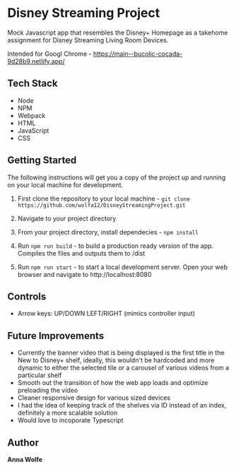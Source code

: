 # Disney Streaming Project
Mock Javascript app that resembles the Disney+ Homepage as a takehome assignment for Disney Streaming Living Room Devices. 

Intended for Googl Chrome - https://main--bucolic-cocada-9d28b9.netlify.app/ 

## Tech Stack
- Node
- NPM
- Webpack
- HTML
- JavaScript
- CSS

## Getting Started
The following instructions will get you a copy of the project up and running on your local machine for development.

1. First clone the repository to your local machine - ```git clone https://github.com/wolfa12/DisneyStreamingProject.git```

2. Navigate to your project directory 

2. From your project directory, install dependecies - `npm install` 

 3. Run `npm run build`  - to build a production ready version of the app. Compiles the files and outputs them to /dist

 4. Run `npm run start` - to start a local development server. Open your web browser and navigate to http://localhost:8080

## Controls
- Arrow keys: UP/DOWN LEFT/RIGHT (mimics controller input)

## Future Improvements 

- Currently the banner video that is being displayed is the first title in the New to Disney+ shelf, ideally, this wouldn't be hardcoded and more dynamic to either the selected tile or a carousel of various videos from a particular shelf
- Smooth out the transition of how the web app loads and optimize preloading the video
- Cleaner responsive design for various sized devices 
- I had the idea of keeping track of the shelves via ID instead of an index, definitely a more scalable solution
- Would love to incoporate Typescript

## Author
**Anna Wolfe**
